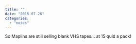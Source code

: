 ```yaml
---
title: ""
date: "2015-07-26"
categories: 
  - "notes"
---
```


So Maplins are still selling blank VHS tapes… at 15 quid a pack!
